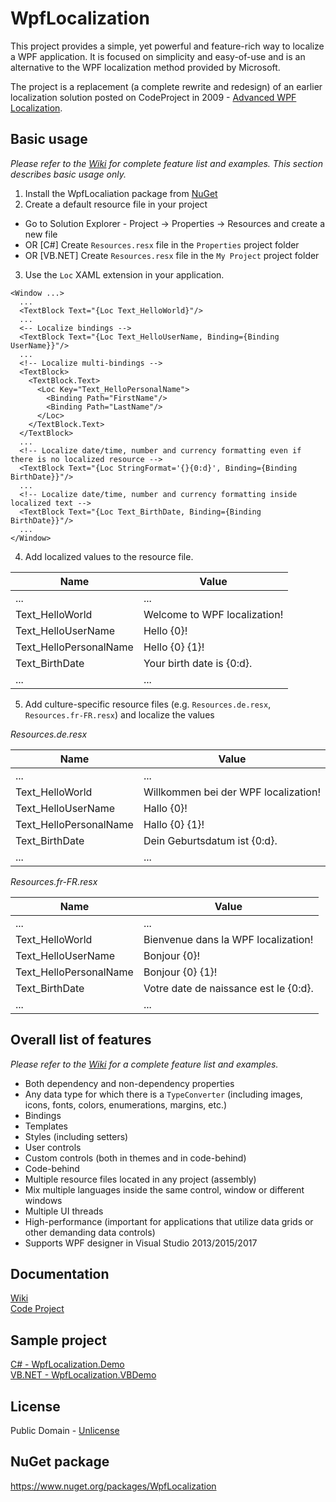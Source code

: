 # WpfLocalization

This project provides a simple, yet powerful and feature-rich way to localize a WPF application. It is focused on 
simplicity and easy-of-use and is an alternative to the WPF localization method provided by Microsoft.

The project is a replacement (a complete rewrite and redesign) of an earlier localization solution posted on 
CodeProject in 2009 - [Advanced WPF Localization](https://www.codeproject.com/Articles/249369/Advanced-WPF-Localization).


## Basic usage

*Please refer to the [Wiki](https://github.com/JechoJekov/WpfLocalization/wiki/) for complete feature list and examples. 
This section describes basic usage only.*

1. Install the WpfLocaliation package from [NuGet](https://www.nuget.org/packages/WpfLocalization)
2. Create a default resource file in your project
  * Go to Solution Explorer - Project -> Properties -> Resources and create a new file
  * OR [C#] Create `Resources.resx` file in the `Properties` project folder
  * OR [VB.NET] Create `Resources.resx` file in the `My Project` project folder
3. Use the `Loc` XAML extension in your application.

```XAML
<Window ...>
  ...
  <TextBlock Text="{Loc Text_HelloWorld}"/>
  ...
  <-- Localize bindings -->
  <TextBlock Text="{Loc Text_HelloUserName, Binding={Binding UserName}}"/>
  ...
  <!-- Localize multi-bindings -->
  <TextBlock>
    <TextBlock.Text>
      <Loc Key="Text_HelloPersonalName">
        <Binding Path="FirstName"/>
        <Binding Path="LastName"/>
      </Loc>
    </TextBlock.Text>
  </TextBlock>
  ...
  <!-- Localize date/time, number and currency formatting even if there is no localized resource -->
  <TextBlock Text="{Loc StringFormat='{}{0:d}', Binding={Binding BirthDate}}"/>
  ...
  <!-- Localize date/time, number and currency formatting inside localized text -->
  <TextBlock Text="{Loc Text_BirthDate, Binding={Binding BirthDate}}"/>
  ...
</Window>
```

4. Add localized values to the resource file.

Name | Value
---- | -----
... | ...
Text_HelloWorld | Welcome to WPF localization!
Text_HelloUserName | Hello {0}!
Text_HelloPersonalName | Hello {0} {1}!
Text_BirthDate | Your birth date is {0:d}.
... | ...

5. Add culture-specific resource files (e.g. `Resources.de.resx`, `Resources.fr-FR.resx`) and localize the values

*Resources.de.resx*

Name | Value
---- | -----
... | ...
Text_HelloWorld | Willkommen bei der WPF localization!
Text_HelloUserName | Hallo {0}!
Text_HelloPersonalName | Hallo {0} {1}!
Text_BirthDate | Dein Geburtsdatum ist {0:d}.
... | ...

*Resources.fr-FR.resx*

Name | Value
---- | -----
... | ...
Text_HelloWorld | Bienvenue dans la WPF localization!
Text_HelloUserName | Bonjour {0}!
Text_HelloPersonalName | Bonjour {0} {1}!
Text_BirthDate | Votre date de naissance est le {0:d}.
... | ...


## Overall list of features

*Please refer to the [Wiki](https://github.com/JechoJekov/WpfLocalization/wiki/) for a complete feature list and examples.*

* Both dependency and non-dependency properties
* Any data type for which there is a `TypeConverter` (including images, icons, fonts, colors, enumerations, margins, etc.)
* Bindings
* Templates
* Styles (including setters)
* User controls
* Custom controls (both in themes and in code-behind)
* Code-behind
* Multiple resource files located in any project (assembly)
* Mix multiple languages inside the same control, window or different windows
* Multiple UI threads
* High-performance (important for applications that utilize data grids or other demanding data controls)
* Supports WPF designer in Visual Studio 2013/2015/2017


## Documentation

[Wiki](https://github.com/JechoJekov/WpfLocalization/wiki/)  
[Code Project](https://www.codeproject.com/Articles/xxxxxx/Ultimate-WPF-Localization)


## Sample project

[C# - WpfLocalization.Demo](https://github.com/JechoJekov/WpfLocalization/tree/master/Project/WpfLocalization.Demo)  
[VB.NET - WpfLocalization.VBDemo](https://github.com/JechoJekov/WpfLocalization/tree/master/Project/WpfLocalization.VBDemo)

## License

Public Domain - [Unlicense](http://unlicense.org/)


## NuGet package

https://www.nuget.org/packages/WpfLocalization